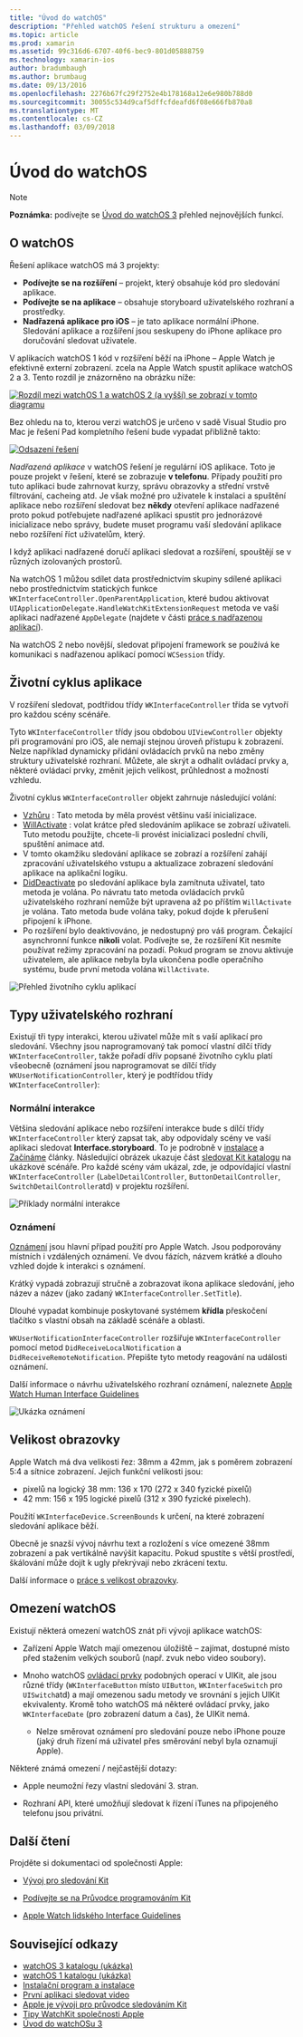 ```yaml
---
title: "Úvod do watchOS"
description: "Přehled watchOS řešení strukturu a omezení"
ms.topic: article
ms.prod: xamarin
ms.assetid: 99c316d6-6707-40f6-bec9-801d05888759
ms.technology: xamarin-ios
author: bradumbaugh
ms.author: brumbaug
ms.date: 09/13/2016
ms.openlocfilehash: 2276b67fc29f2752e4b178168a12e6e980b788d0
ms.sourcegitcommit: 30055c534d9caf5dffcfdeafd6f08e666fb870a8
ms.translationtype: MT
ms.contentlocale: cs-CZ
ms.lasthandoff: 03/09/2018
---
```

# <a name="introduction-to-watchos"></a>Úvod do watchOS

> [!NOTE]
> **Poznámka:** podívejte se [Úvod do watchOS 3](~/ios/watchos/platform/introduction-to-watchos3/index.md) přehled nejnovějších funkcí.

## <a name="about-watchos"></a>O watchOS

Řešení aplikace watchOS má 3 projekty:

- **Podívejte se na rozšíření** – projekt, který obsahuje kód pro sledování aplikace.
- **Podívejte se na aplikace** – obsahuje storyboard uživatelského rozhraní a prostředky.
- **Nadřazená aplikace pro iOS** – je tato aplikace normální iPhone. Sledování aplikace a rozšíření jsou seskupeny do iPhone aplikace pro doručování sledovat uživatele.

V aplikacích watchOS 1 kód v rozšíření běží na iPhone – Apple Watch je efektivně externí zobrazení. zcela na Apple Watch spustit aplikace watchOS 2 a 3. Tento rozdíl je znázorněno na obrázku níže:

[ ![](intro-to-watchos-images/arch-sml.png "Rozdíl mezi watchOS 1 a watchOS 2 (a vyšší) se zobrazí v tomto diagramu")](intro-to-watchos-images/arch.png#lightbox)

Bez ohledu na to, kterou verzi watchOS je určeno v sadě Visual Studio pro Mac je řešení Pad kompletního řešení bude vypadat přibližně takto:

[![](intro-to-watchos-images/projectstructure-sml.png "Odsazení řešení")](intro-to-watchos-images/projectstructure.png#lightbox)

*Nadřazená aplikace* v watchOS řešení je regulární iOS aplikace. Toto je pouze projekt v řešení, které se zobrazuje **v telefonu**. Případy použití pro tuto aplikaci bude zahrnovat kurzy, správu obrazovky a střední vrstvě filtrování, cacheing atd. Je však možné pro uživatele k instalaci a spuštění aplikace nebo rozšíření sledovat bez **někdy** otevření aplikace nadřazené proto pokud potřebujete nadřazené aplikaci spustit pro jednorázové inicializace nebo správy, budete muset programu vaší sledování aplikace nebo rozšíření říct uživatelům, který.

I když aplikaci nadřazené doručí aplikaci sledovat a rozšíření, spouštějí se v různých izolovaných prostorů.

Na watchOS 1 můžou sdílet data prostřednictvím skupiny sdílené aplikaci nebo prostřednictvím statických funkce `WKInterfaceController.OpenParentApplication`, které budou aktivovat `UIApplicationDelegate.HandleWatchKitExtensionRequest` metoda ve vaší aplikaci nadřazené `AppDelegate` (najdete v části [práce s nadřazenou aplikací](~/ios/watchos/app-fundamentals/parent-app.md)).

Na watchOS 2 nebo novější, sledovat připojení framework se používá ke komunikaci s nadřazenou aplikací pomocí `WCSession` třídy.

## <a name="application-lifecycle"></a>Životní cyklus aplikace

V rozšíření sledovat, podtřídou třídy `WKInterfaceController` třída se vytvoří pro každou scény scénáře.

Tyto `WKInterfaceController` třídy jsou obdobou `UIViewController` objekty při programování pro iOS, ale nemají stejnou úroveň přístupu k zobrazení.
Nelze například dynamicky přidání ovládacích prvků na nebo změny struktury uživatelské rozhraní.
Můžete, ale skrýt a odhalit ovládací prvky a, některé ovládací prvky, změnit jejich velikost, průhlednost a možností vzhledu.

Životní cyklus `WKInterfaceController` objekt zahrnuje následující volání:

- [Vzhůru](https://developer.xamarin.com/api/member/WatchKit.WKInterfaceController.Awake/) : Tato metoda by měla provést většinu vaší inicializace.
- [WillActivate](https://developer.xamarin.com/api/member/WatchKit.WKInterfaceController.WillActivate/) : volat krátce před sledováním aplikace se zobrazí uživateli. Tuto metodu použijte, chcete-li provést inicializaci poslední chvíli, spuštění animace atd.
- V tomto okamžiku sledování aplikace se zobrazí a rozšíření zahájí zpracování uživatelského vstupu a aktualizace zobrazení sledování aplikace na aplikační logiku.
- [DidDeactivate](https://developer.xamarin.com/api/member/WatchKit.WKInterfaceController.DidDeactivate/) po sledování aplikace byla zamítnuta uživatel, tato metoda je volána. Po návratu tato metoda ovládacích prvků uživatelského rozhraní nemůže být upravena až po příštím `WillActivate` je volána. Tato metoda bude volána taky, pokud dojde k přerušení připojení k iPhone.
- Po rozšíření bylo deaktivováno, je nedostupný pro váš program. Čekající asynchronní funkce **nikoli** volat. Podívejte se, že rozšíření Kit nesmíte používat režimy zpracování na pozadí. Pokud program se znovu aktivuje uživatelem, ale aplikace nebyla byla ukončena podle operačního systému, bude první metoda volána `WillActivate`.

![](intro-to-watchos-images/wkinterfacecontrollerlifecycle.png "Přehled životního cyklu aplikací")

## <a name="types-of-user-interface"></a>Typy uživatelského rozhraní

Existují tři typy interakci, kterou uživatel může mít s vaší aplikací pro sledování.
Všechny jsou naprogramovaný tak pomocí vlastní dílčí třídy `WKInterfaceController`, takže pořadí dřív popsané životního cyklu platí všeobecně (oznámení jsou naprogramovat se dílčí třídy `WKUserNotificationController`, který je podtřídou třídy `WKInterfaceController`):

### <a name="normal-interaction"></a>Normální interakce

Většina sledování aplikace nebo rozšíření interakce bude s dílčí třídy `WKInterfaceController` který zapsat tak, aby odpovídaly scény ve vaší aplikaci sledovat **Interface.storyboard**. To je podrobně v [instalace](~/ios/watchos/get-started/installation.md) a [Začínáme](~/ios/watchos/get-started/index.md) články.
Následující obrázek ukazuje část [sledovat Kit katalogu](https://developer.xamarin.com/samples/monotouch/watchOS/WatchKitCatalog/) na ukázkové scénáře. Pro každé scény vám ukázal, zde, je odpovídající vlastní `WKInterfaceController` (`LabelDetailController`, `ButtonDetailController`, `SwitchDetailController`atd) v projektu rozšíření.

![](intro-to-watchos-images/scenes.png "Příklady normální interakce")

### <a name="notifications"></a>Oznámení

[Oznámení](~/ios/watchos/platform/notifications.md) jsou hlavní případ použití pro Apple Watch. Jsou podporovány místních i vzdálených oznámení. Ve dvou fázích, názvem krátké a dlouho vzhled dojde k interakci s oznámení.

Krátký vypadá zobrazují stručně a zobrazovat ikona aplikace sledování, jeho název a název (jako zadaný `WKInterfaceController.SetTitle`).

Dlouhé vypadat kombinuje poskytované systémem **křídla** přeskočení tlačítko s vlastní obsah na základě scénáře a oblasti.

`WKUserNotificationInterfaceController` rozšiřuje `WKInterfaceController` pomocí metod `DidReceiveLocalNotification` a `DidReceiveRemoteNotification`.
Přepište tyto metody reagování na události oznámení.

Další informace o návrhu uživatelského rozhraní oznámení, naleznete [Apple Watch Human Interface Guidelines](https://developer.apple.com/library/prerelease/ios/documentation/UserExperience/Conceptual/WatchHumanInterfaceGuidelines/Notifications.html#//apple_ref/doc/uid/TP40014992-CH20-SW1)

![](intro-to-watchos-images/notifications.png "Ukázka oznámení")

## <a name="screen-sizes"></a>Velikost obrazovky

Apple Watch má dva velikosti řez: 38mm a 42mm, jak s poměrem zobrazení 5:4 a sítnice zobrazení. Jejich funkční velikosti jsou:

- pixelů na logický 38 mm: 136 x 170 (272 x 340 fyzické pixelů)
- 42 mm: 156 x 195 logické pixelů (312 x 390 fyzické pixelech).

Použití `WKInterfaceDevice.ScreenBounds` k určení, na které zobrazení sledování aplikace běží.

Obecně je snazší vývoj návrhu text a rozložení s více omezené 38mm zobrazení a pak vertikálně navýšit kapacitu.
Pokud spustíte s větší prostředí, škálování může dojít k ugly překrývají nebo zkrácení textu.

Další informace o [práce s velikost obrazovky](~/ios/watchos/app-fundamentals/screen-sizes.md).


## <a name="limitations-of-watchos"></a>Omezení watchOS

Existují některá omezení watchOS znát při vývoji aplikace watchOS:

- Zařízení Apple Watch mají omezenou úložiště – zajímat, dostupné místo před stažením velkých souborů (např. zvuk nebo video soubory).

- Mnoho watchOS [ovládací prvky](~/ios/watchos/user-interface/index.md) podobných operací v UIKit, ale jsou různé třídy (`WKInterfaceButton` místo `UIButton`, `WKInterfaceSwitch` pro `UISwitch`atd) a mají omezenou sadu metody ve srovnání s jejich UIKit ekvivalenty. Kromě toho watchOS má některé ovládací prvky, jako `WKInterfaceDate` (pro zobrazení datum a čas), že UIKit nemá.

  - Nelze směrovat oznámení pro sledování pouze nebo iPhone pouze (jaký druh řízení má uživatel přes směrování nebyl byla oznamují Apple).

Některé známá omezení / nejčastější dotazy:

- Apple neumožní řezy vlastní sledování 3. stran.

- Rozhraní API, které umožňují sledovat k řízení iTunes na připojeného telefonu jsou privátní.


## <a name="further-reading"></a>Další čtení

Projděte si dokumentaci od společnosti Apple:

* [Vývoj pro sledování Kit](https://developer.apple.com/library/prerelease/ios/documentation/General/Conceptual/WatchKitProgrammingGuide/index.html#//apple_ref/doc/uid/TP40014969-CH8-SW1)

* [Podívejte se na Průvodce programováním Kit](https://developer.apple.com/library/prerelease/ios/documentation/General/Conceptual/WatchKitProgrammingGuide/DesigningaWatchKitApp.html)

* [Apple Watch lidského Interface Guidelines](https://developer.apple.com/library/prerelease/ios/documentation/UserExperience/Conceptual/WatchHumanInterfaceGuidelines/index.html#//apple_ref/doc/uid/TP40014992-CH3-SW1)


## <a name="related-links"></a>Související odkazy

- [watchOS 3 katalogu (ukázka)](https://developer.xamarin.com/samples/monotouch/watchOS/WatchKitCatalog/)
- [watchOS 1 katalogu (ukázka)](https://developer.xamarin.com/samples/monotouch/WatchKit/WatchKitCatalog/)
- [Instalační program a instalace](~/ios/watchos/get-started/installation.md)
- [První aplikaci sledovat video](http://blog.xamarin.com/your-first-watch-kit-app/)
- [Apple je vývoji pro průvodce sledováním Kit](https://developer.apple.com/library/prerelease/ios/documentation/General/Conceptual/WatchKitProgrammingGuide/index.html)
- [Tipy WatchKit společnosti Apple](https://developer.apple.com/watchkit/tips/)
- [Úvod do watchOSu 3](~/ios/watchos/platform/introduction-to-watchos3/index.md)
